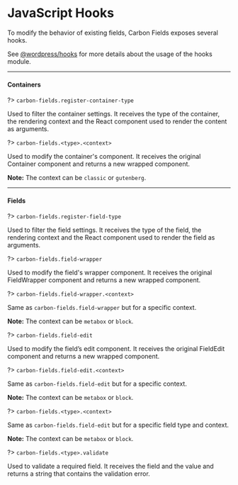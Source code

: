 # JavaScript Hooks

To modify the behavior of existing fields, Carbon Fields exposes several hooks.

See [@wordpress/hooks](https://wordpress.org/gutenberg/handbook/designers-developers/developers/packages/packages-hooks/ ) for more details about the usage of the hooks module.

---

#### Containers

?> `carbon-fields.register-container-type`

Used to filter the container settings. It receives the type of the container, the rendering context and the React component used to render the content as arguments.

?> `carbon-fields.<type>.<context>`

Used to modify the container's component. It receives the original Container component and returns a new wrapped component.

**Note:** The context can be `classic` or `gutenberg`.

---

#### Fields

?> `carbon-fields.register-field-type`

Used to filter the field settings. It receives the type of the field, the rendering context and the React component used to render the field as arguments.

?> `carbon-fields.field-wrapper`

Used to modify the field's wrapper component. It receives the original FieldWrapper component and returns a new wrapped component.

?> `carbon-fields.field-wrapper.<context>`

Same as `carbon-fields.field-wrapper` but for a specific context.

**Note:** The context can be `metabox` or `block`.

?> `carbon-fields.field-edit`

Used to modify the field’s edit component. It receives the original FieldEdit component and returns a new wrapped component.

?> `carbon-fields.field-edit.<context>`

Same as `carbon-fields.field-edit` but for a specific context.

**Note:** The context can be `metabox` or `block`.

?> `carbon-fields.<type>.<context>`

Same as `carbon-fields.field-edit` but for a specific field type and context.

**Note:** The context can be `metabox` or `block`.

?> `carbon-fields.<type>.validate`

Used to validate a required field. It receives the field and the value and returns a string that
contains the validation error.
